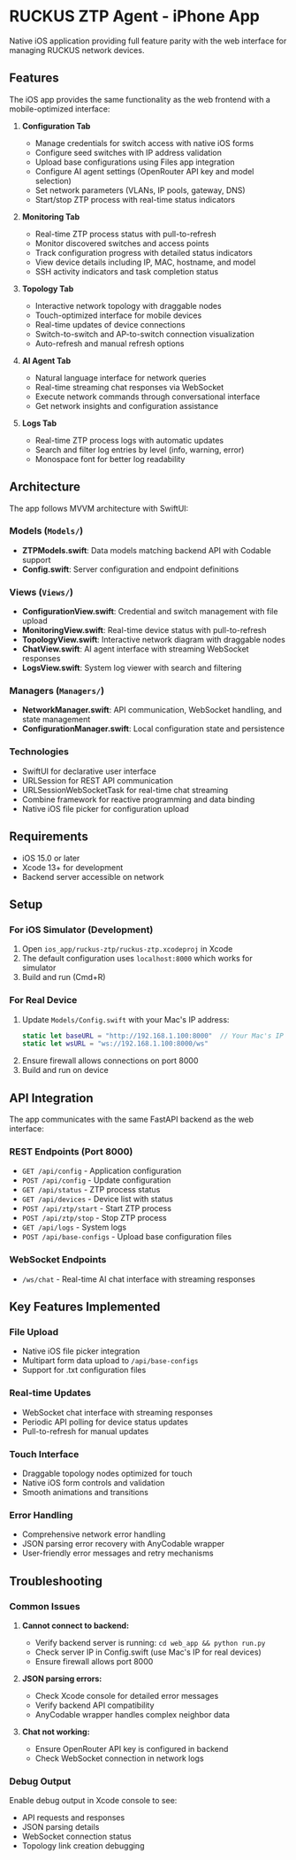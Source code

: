 # RUCKUS ZTP Agent - iPhone App

Native iOS application providing full feature parity with the web interface for managing RUCKUS network devices.

## Features

The iOS app provides the same functionality as the web frontend with a mobile-optimized interface:

1. **Configuration Tab**
   - Manage credentials for switch access with native iOS forms
   - Configure seed switches with IP address validation
   - Upload base configurations using Files app integration
   - Configure AI agent settings (OpenRouter API key and model selection)
   - Set network parameters (VLANs, IP pools, gateway, DNS)
   - Start/stop ZTP process with real-time status indicators

2. **Monitoring Tab**
   - Real-time ZTP process status with pull-to-refresh
   - Monitor discovered switches and access points
   - Track configuration progress with detailed status indicators
   - View device details including IP, MAC, hostname, and model
   - SSH activity indicators and task completion status

3. **Topology Tab**
   - Interactive network topology with draggable nodes
   - Touch-optimized interface for mobile devices
   - Real-time updates of device connections
   - Switch-to-switch and AP-to-switch connection visualization
   - Auto-refresh and manual refresh options

4. **AI Agent Tab**
   - Natural language interface for network queries
   - Real-time streaming chat responses via WebSocket
   - Execute network commands through conversational interface
   - Get network insights and configuration assistance

5. **Logs Tab**
   - Real-time ZTP process logs with automatic updates
   - Search and filter log entries by level (info, warning, error)
   - Monospace font for better log readability

## Architecture

The app follows MVVM architecture with SwiftUI:

### Models (`Models/`)
- **ZTPModels.swift**: Data models matching backend API with Codable support
- **Config.swift**: Server configuration and endpoint definitions

### Views (`Views/`)
- **ConfigurationView.swift**: Credential and switch management with file upload
- **MonitoringView.swift**: Real-time device status with pull-to-refresh
- **TopologyView.swift**: Interactive network diagram with draggable nodes
- **ChatView.swift**: AI agent interface with streaming WebSocket responses
- **LogsView.swift**: System log viewer with search and filtering

### Managers (`Managers/`)
- **NetworkManager.swift**: API communication, WebSocket handling, and state management
- **ConfigurationManager.swift**: Local configuration state and persistence

### Technologies
- SwiftUI for declarative user interface
- URLSession for REST API communication
- URLSessionWebSocketTask for real-time chat streaming
- Combine framework for reactive programming and data binding
- Native iOS file picker for configuration upload

## Requirements

- iOS 15.0 or later
- Xcode 13+ for development
- Backend server accessible on network

## Setup

### For iOS Simulator (Development)
1. Open `ios_app/ruckus-ztp/ruckus-ztp.xcodeproj` in Xcode
2. The default configuration uses `localhost:8000` which works for simulator
3. Build and run (Cmd+R)

### For Real Device
1. Update `Models/Config.swift` with your Mac's IP address:
   ```swift
   static let baseURL = "http://192.168.1.100:8000"  // Your Mac's IP
   static let wsURL = "ws://192.168.1.100:8000/ws"
   ```
2. Ensure firewall allows connections on port 8000
3. Build and run on device

## API Integration

The app communicates with the same FastAPI backend as the web interface:

### REST Endpoints (Port 8000)
- `GET /api/config` - Application configuration
- `POST /api/config` - Update configuration  
- `GET /api/status` - ZTP process status
- `GET /api/devices` - Device list with status
- `POST /api/ztp/start` - Start ZTP process
- `POST /api/ztp/stop` - Stop ZTP process
- `GET /api/logs` - System logs
- `POST /api/base-configs` - Upload base configuration files

### WebSocket Endpoints
- `/ws/chat` - Real-time AI chat interface with streaming responses

## Key Features Implemented

### File Upload
- Native iOS file picker integration
- Multipart form data upload to `/api/base-configs`
- Support for .txt configuration files

### Real-time Updates
- WebSocket chat interface with streaming responses
- Periodic API polling for device status updates
- Pull-to-refresh for manual updates

### Touch Interface
- Draggable topology nodes optimized for touch
- Native iOS form controls and validation
- Smooth animations and transitions

### Error Handling
- Comprehensive network error handling
- JSON parsing error recovery with AnyCodable wrapper
- User-friendly error messages and retry mechanisms

## Troubleshooting

### Common Issues

1. **Cannot connect to backend:**
   - Verify backend server is running: `cd web_app && python run.py`
   - Check server IP in Config.swift (use Mac's IP for real devices)
   - Ensure firewall allows port 8000

2. **JSON parsing errors:**
   - Check Xcode console for detailed error messages
   - Verify backend API compatibility
   - AnyCodable wrapper handles complex neighbor data

3. **Chat not working:**
   - Ensure OpenRouter API key is configured in backend
   - Check WebSocket connection in network logs

### Debug Output
Enable debug output in Xcode console to see:
- API requests and responses
- JSON parsing details  
- WebSocket connection status
- Topology link creation debugging